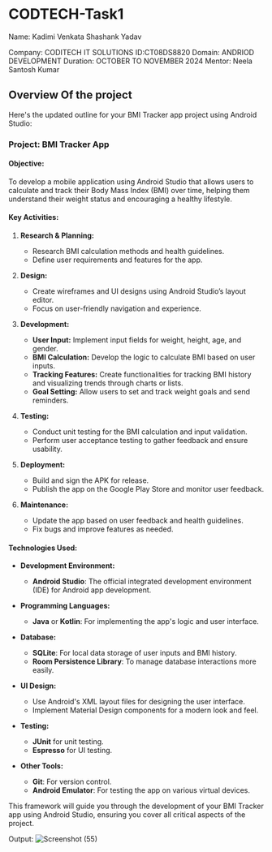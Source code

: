 # CODTECH-Task1
Name: Kadimi Venkata Shashank Yadav

Company: CODITECH IT SOLUTIONS
ID:CT08DS8820
Domain: ANDRIOD DEVELOPMENT
Duration: OCTOBER TO NOVEMBER 2024
Mentor: Neela Santosh Kumar

## Overview Of the project
Here's the updated outline for your BMI Tracker app project using Android Studio:

### Project: BMI Tracker App

#### Objective:
To develop a mobile application using Android Studio that allows users to calculate and track their Body Mass Index (BMI) over time, helping them understand their weight status and encouraging a healthy lifestyle.

#### Key Activities:
1. **Research & Planning:**
   - Research BMI calculation methods and health guidelines.
   - Define user requirements and features for the app.

2. **Design:**
   - Create wireframes and UI designs using Android Studio’s layout editor.
   - Focus on user-friendly navigation and experience.

3. **Development:**
   - **User Input:** Implement input fields for weight, height, age, and gender.
   - **BMI Calculation:** Develop the logic to calculate BMI based on user inputs.
   - **Tracking Features:** Create functionalities for tracking BMI history and visualizing trends through charts or lists.
   - **Goal Setting:** Allow users to set and track weight goals and send reminders.

4. **Testing:**
   - Conduct unit testing for the BMI calculation and input validation.
   - Perform user acceptance testing to gather feedback and ensure usability.

5. **Deployment:**
   - Build and sign the APK for release.
   - Publish the app on the Google Play Store and monitor user feedback.

6. **Maintenance:**
   - Update the app based on user feedback and health guidelines.
   - Fix bugs and improve features as needed.

#### Technologies Used:
- **Development Environment:**
  - **Android Studio**: The official integrated development environment (IDE) for Android app development.

- **Programming Languages:**
  - **Java** or **Kotlin**: For implementing the app's logic and user interface.

- **Database:**
  - **SQLite**: For local data storage of user inputs and BMI history.
  - **Room Persistence Library**: To manage database interactions more easily.

- **UI Design:**
  - Use Android's XML layout files for designing the user interface.
  - Implement Material Design components for a modern look and feel.

- **Testing:**
  - **JUnit** for unit testing.
  - **Espresso** for UI testing.

- **Other Tools:**
  - **Git**: For version control.
  - **Android Emulator**: For testing the app on various virtual devices.

This framework will guide you through the development of your BMI Tracker app using Android Studio, ensuring you cover all critical aspects of the project.

Output:
![Screenshot (55)](https://github.com/user-attachments/assets/2f39eae2-1d8f-4004-87f9-871db13e87ab)

